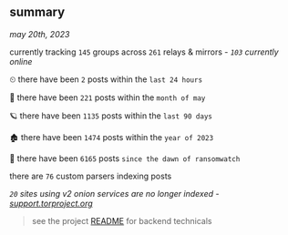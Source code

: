 
## summary
_may 20th, 2023_

currently tracking `145` groups across `261` relays & mirrors - _`103` currently online_

⏲ there have been `2` posts within the `last 24 hours`

🦈 there have been `221` posts within the `month of may`

🪐 there have been `1135` posts within the `last 90 days`

🏚 there have been `1474` posts within the `year of 2023`

🦕 there have been `6165` posts `since the dawn of ransomwatch`

there are `76` custom parsers indexing posts

_`20` sites using v2 onion services are no longer indexed - [support.torproject.org](https://support.torproject.org/onionservices/v2-deprecation/)_

> see the project [README](https://github.com/joshhighet/ransomwatch#ransomwatch--) for backend technicals
